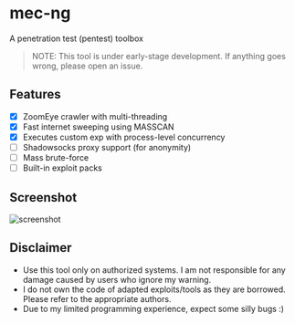 # mec-ng
A penetration test (pentest) toolbox

> NOTE: This tool is under early-stage development. If anything goes wrong, please open an issue.

## Features

- [x] ZoomEye crawler with multi-threading
- [x] Fast internet sweeping using MASSCAN
- [x] Executes custom exp with process-level concurrency
- [ ] Shadowsocks proxy support (for anonymity)
- [ ] Mass brute-force
- [ ] Built-in exploit packs

## Screenshot

![screenshot](./img/screenshot.jpeg)

## Disclaimer

- Use this tool only on authorized systems. I am not responsible for any damage caused by users who ignore my warning.
- I do not own the code of adapted exploits/tools as they are borrowed. Please refer to the appropriate authors.
- Due to my limited programming experience, expect some silly bugs :)
